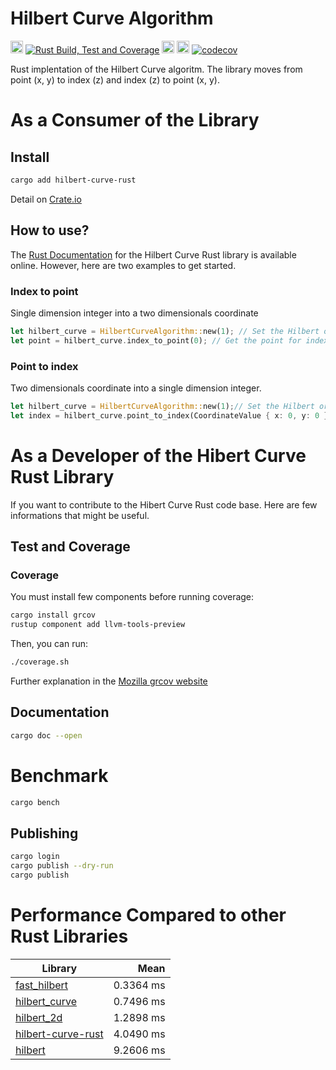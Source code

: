 # Hilbert Curve Algorithm

[<img alt="github" src="https://img.shields.io/badge/github-mrdesjardins/hilbert_curve_rust-8dagcb?labelColor=555555&logo=github" height="20">](https://github.com/MrDesjardins/hilbert-curve-rust)
[![Rust Build, Test and Coverage](https://github.com/MrDesjardins/hilbert-curve-rust/actions/workflows/rust.yml/badge.svg)](https://github.com/MrDesjardins/hilbert-curve-rust/actions/workflows/rust.yml)
[<img alt="crates.io" src="https://img.shields.io/crates/v/hilbert_curve_rust.svg?color=fc8d62&logo=rust" height="20">](https://crates.io/crates/hilbert-curve-rust)
[<img alt="docs.rs" src="https://img.shields.io/badge/docs.hilbert_curve_rust-66c2a5?labelColor=555555&logo=docs.rs" height="20">](https://docs.rs/hilbert-curve-rust/latest/hilbert_curve_rust)
[![codecov](https://codecov.io/gh/MrDesjardins/hilbert-curve-rust/branch/main/graph/badge.svg?token=TWHYC1X1KQ)](https://codecov.io/gh/MrDesjardins/hilbert-curve-rust)

Rust implentation of the Hilbert Curve algoritm. The library moves from point (x, y) to index (z) and index (z) to point (x, y).

# As a Consumer of the Library

## Install

```sh
cargo add hilbert-curve-rust
```

Detail on [Crate.io](https://crates.io/crates/hilbert-curve-rust)

## How to use?

The [Rust Documentation](https://docs.rs/hilbert-curve-rust/latest/hilbert_curve_rust) for the Hilbert Curve Rust library is available online. However, here are two examples to get started.

### Index to point

Single dimension integer into a two dimensionals coordinate

```rust
let hilbert_curve = HilbertCurveAlgorithm::new(1); // Set the Hilbert order here
let point = hilbert_curve.index_to_point(0); // Get the point for index 0
```

### Point to index

Two dimensionals coordinate into a single dimension integer.

```rust
let hilbert_curve = HilbertCurveAlgorithm::new(1);// Set the Hilbert order here
let index = hilbert_curve.point_to_index(CoordinateValue { x: 0, y: 0 }); // Get the index for (0,0) point
```

# As a Developer of the Hibert Curve Rust Library

If you want to contribute to the Hibert Curve Rust code base. Here are few informations that might be useful.

## Test and Coverage

### Coverage

You must install few components before running coverage:

```sh
cargo install grcov
rustup component add llvm-tools-preview
```

Then, you can run:

```sh
./coverage.sh
```

Further explanation in the [Mozilla grcov website](https://github.com/mozilla/grcov)

## Documentation

```sh
cargo doc --open
```

# Benchmark

```sh
cargo bench
```

## Publishing

```sh
cargo login
cargo publish --dry-run
cargo publish
```

# Performance Compared to other Rust Libraries

| Library                                                                  |      Mean |
| ------------------------------------------------------------------------ | --------: |
| [fast_hilbert](https://crates.io/crates/fast_hilbert)                    | 0.3364 ms |
| [hilbert_curve](https://crates.io/crates/hilbert_curve)                  | 0.7496 ms |
| [hilbert_2d](https://crates.io/crates/hilbert_2d)                        | 1.2898 ms |
| [hilbert-curve-rust](https://github.com/MrDesjardins/hilbert-curve-rust) | 4.0490 ms |
| [hilbert](https://crates.io/crates/hilbert)                              | 9.2606 ms |
